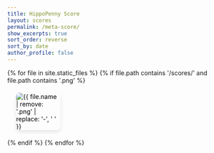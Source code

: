```yaml
---
title: HippoPenny Score
layout: scores
permalink: /meta-score/
show_excerpts: true
sort_order: reverse
sort_by: date
author_profile: false
---
```


<style>
 .gallery-item {
    position: relative;
    overflow: hidden;
    box-shadow: 0 4px 8px rgba(0, 0, 0, 0.1);
    border-radius: 8px;
    margin: 20px;
    width: 20%;

}

.gallery-item img {
    
    height: auto;
    display: block;
    transition: transform 0.3s ease-in-out;
}

.gallery-item:hover img {
    transform: scale(1.1);
}

.caption {
    position: absolute;
    bottom: 0;
    left: 0;
    width: 100%;
    background-color: rgba(0, 0, 0, 0.7);
    padding: 8px;
    color: #fff;
    text-align: center;
    transition: 0.3s ease-in-out;
    opacity: 0;
}

.gallery-item:hover .caption {
    opacity: 1;
}
  a{
    color :black;
    text-decoration:none;
  }
</style>

<script src="{{ '/assets/lightbox2/lightbox.js' | relative_url }}"></script>
<link href="{{ '/assets/lightbox2/lightbox.css' | relative_url }}" rel="stylesheet" />


<div class="gallery">
  {% for file in site.static_files %}
    {% if file.path contains '/scores/' and file.path contains '.png' %}
        <div class="gallery-item">
          <a href="{{ file.path }}" data-lightbox="image-set" data-title="{{ file.name | remove: '.png' | replace: '-', ' ' }}">
            <img src="{{ file.path }}" alt="{{ file.name | remove: '.png' | replace: '-', ' ' }}"/>
          </a>
          <div class="caption">
         <a href="{{ file.name | remove: '.png' | remove: '.jpg' | '' | slice: 11, file.name.size }}" style="color: #000000;text-transform: uppercase;">{{ file.name | remove: '.png' | remove: '.jpg' | replace: '-', ' '| slice: 11, page.name.size   }}</a>
         </div>
        </div>
    {% endif %}
  {% endfor %}
</div>
